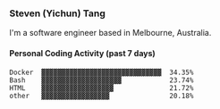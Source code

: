 ### Steven (Yichun) Tang

I'm a software engineer based in Melbourne, Australia.

#### Personal Coding Activity (past 7 days)
```
Docker  ▓▓▓▓▓▓▓▓▓▓▓▓▓▓▓▓▓▓▓▓▓▓▓▓▓▓▓▓▓▓  34.35%
Bash    ▓▓▓▓▓▓▓▓▓▓▓▓▓▓▓▓▓▓▓▓            23.74%
HTML    ▓▓▓▓▓▓▓▓▓▓▓▓▓▓▓▓▓▓              21.72%
other   ▓▓▓▓▓▓▓▓▓▓▓▓▓▓▓▓▓               20.18%
```
